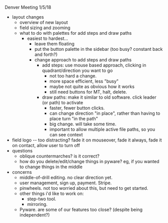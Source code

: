 Denver Meeting 1/5/18
* layout changes
    * overview of new layout
    * field sizing and zooming
    * what to do with palettes for add steps and draw paths
        * easiest to hardest...
            * leave them floating
            * put the button palette in the sidebar (too busy? constant back and forth?)
            * change approach to add steps and draw paths
                * add steps: use mouse based approach, clicking in quadrant/direction you want to go
                    * not too hard a change.
                    * more space efficient, less "busy"
                    * maybe not quite as obvious how it works
                    * still need buttons for MT, halt, delete.
                * draw paths: make it similar to old software. click leader (or path) to activate
                    * faster, fewer button clicks. 
                    * can change direction "in place", rather than having to place turn "in the path"
                    * big change. will take some time.
                    * important to allow multiple active file paths, so you can see context
* field logo -- too distracting? fade it on mouseover, fade it always, fade it on contact, allow user to turn off
* questions
    * oblique countermarches? is it correct?
    * how do you delete/edit/change things in pyware? eg, if you wanted to change things in the middle
* concerns
    * middle-of-drill editing. no clear direction yet.
    * user management, sign up, payment.  Stripe.
    * pinwheels. not too worried about this, but need to get started.
    * other things i'd like to work on: 
        * step-two tool. 
        * mirroring.
    * Pyware. are some of our features too close? (despite being independent?)

